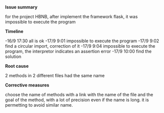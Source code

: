 **Issue summary**

for the project HBNB, after implement the framework flask, it was impossible to execute the program

**Timeline**

-16/9 17:30 all is ok
-17/9 9:01 impossible to execute the program
-17/9 9:02 find a circular import, correction of it
-17/9 9:04 impossible to execute the program, the interpretor indicates an assertion error
-17/9 10:00 find the solution

**Root cause**

2 methods in 2 different files had the same name

**Corrective measures**

choose the name of methods with a link with the name of the file and the goal of the method, with a lot of precision even if the name is long. it is permetting to avoid similar name.
